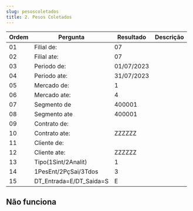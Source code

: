 ```yaml
---
slug: pesoscoletados
title: 2. Pesos Coletados
---
```


Ordem | Pergunta | Resultado | Descrição
----- | -------- | --------- | ---------
01    |Filial de: |07 |
02    |Filial ate: |07 |
03    |Periodo de:          |01/07/2023 |
04    |Periodo ate:          | 31/07/2023|
05    |Mercado de:          |1|
06    |Mercado ate:          |4 |
07    |Segmento de          |400001 |
08    |Segmento ate          |400001 |
09    |Contrato de:         | |
10    |Contrato ate:         |ZZZZZZ |
11    |Cliente de:          | |
12    |Cliente ate:          |ZZZZZZ |
13    |Tipo(1Sint/2Analit) |1 |
14    |1PesEnt/2PçSai/3Tdos |3 |
15    |DT_Entrada=E/DT_Saida=S |E |

## Não funciona